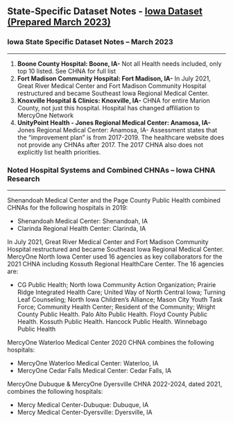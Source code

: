 ## State-Specific Dataset Notes - [Iowa Dataset (Prepared March 2023)](https://github.com/BroadStreet-Health/Community-Health-Needs-Assessments/blob/main/Iowa.csv)

### Iowa State Specific Dataset Notes – March 2023
---
1. <strong> Boone County Hospital: Boone, IA-</strong> Not all Health needs included, only top 10 listed. See CHNA for full list
1. <strong> Fort Madison Community Hospital: Fort Madison, IA-</strong> In July 2021, Great River Medical Center and Fort Madison Community Hospital restructured and became Southeast Iowa Regional Medical Center.
1. <strong> Knoxville Hospital & Clinics: Knoxville, IA-</strong> CHNA for entire Marion County, not just this hospital. Hospital has changed affiliation to MercyOne Network
1. <strong> UnityPoint Health - Jones Regional Medical Center: Anamosa, IA-</strong> Jones Regional Medical Center: Anamosa, IA- Assessment states that the “improvement plan” is from 2017-2019. The healthcare website does not provide any CHNAs after 2017. The 2017 CHNA also does not explicitly list health priorities. 

### Noted Hospital Systems and Combined CHNAs – Iowa CHNA Research
---
Shenandoah Medical Center and the Page County Public Health combined CHNAs for the following hospitals in 2019:
* Shenandoah Medical Center: Shenandoah, IA
* Clarinda Regional Health Center: Clarinda, IA

In July 2021, Great River Medical Center and Fort Madison Community Hospital restructured and became Southeast Iowa Regional Medical Center.
MercyOne North Iowa Center used 16 agencies as key collaborators for the 2021 CHNA including Kossuth Regional HealthCare Center. The 16 agencies are:
* CG Public Health; North Iowa Community Action Organization; Prairie Ridge Integrated Health Care; United Way of North Central Iowa; Turning Leaf Counseling; North Iowa Children’s Alliance; Mason City Youth Task Force; Community Health Center; Resident of the Community; Wright County Public Health. Palo Alto Public Health. Floyd County Public Health. Kossuth Public Health. Hancock Public Health. Winnebago Public Health

MercyOne Waterloo Medical Center 2020 CHNA combines the following hospitals: 
* MercyOne Waterloo Medical Center: Waterloo, IA
* MercyOne Cedar Falls Medical Center: Cedar Falls, IA

MercyOne Dubuque & MercyOne Dyersville CHNA 2022-2024, dated 2021, combines the following hospitals:
* Mercy Medical Center-Dubuque: Dubuque, IA
* Mercy Medical Center-Dyersville: Dyersville, IA
